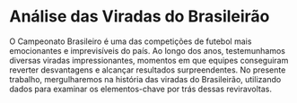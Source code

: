 # Análise das Viradas do Brasileirão

O Campeonato Brasileiro é uma das competições de futebol mais emocionantes e imprevisíveis do país. Ao longo dos anos, testemunhamos diversas viradas impressionantes, momentos em que equipes conseguiram reverter desvantagens e alcançar resultados surpreendentes. No presente trabalho, mergulharemos na história das viradas do Brasileirão, utilizando dados para examinar os elementos-chave por trás dessas reviravoltas.
